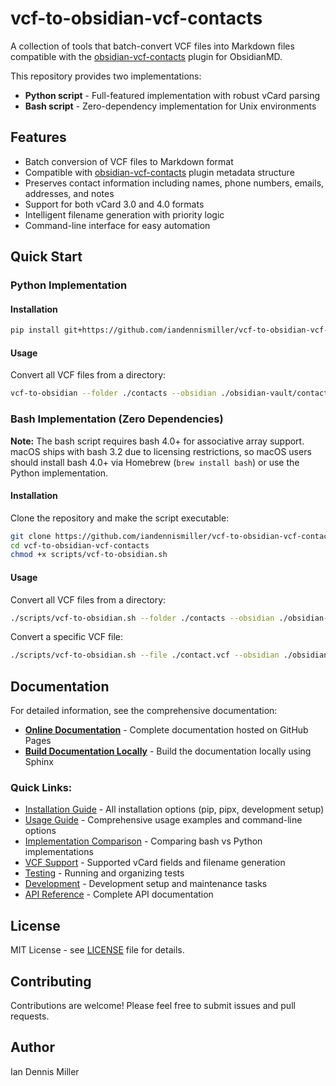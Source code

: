 # vcf-to-obsidian-vcf-contacts

A collection of tools that batch-convert VCF files into Markdown files compatible with the [obsidian-vcf-contacts](https://github.com/broekema41/obsidian-vcf-contacts) plugin for ObsidianMD.

This repository provides two implementations:
- **Python script** - Full-featured implementation with robust vCard parsing
- **Bash script** - Zero-dependency implementation for Unix environments

## Features

- Batch conversion of VCF files to Markdown format
- Compatible with [obsidian-vcf-contacts](https://github.com/broekema41/obsidian-vcf-contacts) plugin metadata structure  
- Preserves contact information including names, phone numbers, emails, addresses, and notes
- Support for both vCard 3.0 and 4.0 formats
- Intelligent filename generation with priority logic
- Command-line interface for easy automation

## Quick Start

### Python Implementation

#### Installation

```bash
pip install git+https://github.com/iandennismiller/vcf-to-obsidian-vcf-contacts.git
```

#### Usage

Convert all VCF files from a directory:
```bash
vcf-to-obsidian --folder ./contacts --obsidian ./obsidian-vault/contacts
```

### Bash Implementation (Zero Dependencies)

**Note:** The bash script requires bash 4.0+ for associative array support. macOS ships with bash 3.2 due to licensing restrictions, so macOS users should install bash 4.0+ via Homebrew (`brew install bash`) or use the Python implementation.

#### Installation

Clone the repository and make the script executable:
```bash
git clone https://github.com/iandennismiller/vcf-to-obsidian-vcf-contacts.git
cd vcf-to-obsidian-vcf-contacts
chmod +x scripts/vcf-to-obsidian.sh
```

#### Usage

Convert all VCF files from a directory:
```bash
./scripts/vcf-to-obsidian.sh --folder ./contacts --obsidian ./obsidian-vault/contacts
```

Convert a specific VCF file:
```bash
./scripts/vcf-to-obsidian.sh --file ./contact.vcf --obsidian ./obsidian-vault/contacts
```

## Documentation

For detailed information, see the comprehensive documentation:

- **[Online Documentation](https://iandennismiller.github.io/vcf-to-obsidian-vcf-contacts/)** - Complete documentation hosted on GitHub Pages
- **[Build Documentation Locally](docx/)** - Build the documentation locally using Sphinx

### Quick Links:
- [Installation Guide](https://iandennismiller.github.io/vcf-to-obsidian-vcf-contacts/installation.html) - All installation options (pip, pipx, development setup)
- [Usage Guide](https://iandennismiller.github.io/vcf-to-obsidian-vcf-contacts/usage.html) - Comprehensive usage examples and command-line options
- [Implementation Comparison](https://iandennismiller.github.io/vcf-to-obsidian-vcf-contacts/implementation-comparison.html) - Comparing bash vs Python implementations
- [VCF Support](https://iandennismiller.github.io/vcf-to-obsidian-vcf-contacts/vcf-support.html) - Supported vCard fields and filename generation
- [Testing](https://iandennismiller.github.io/vcf-to-obsidian-vcf-contacts/testing.html) - Running and organizing tests
- [Development](https://iandennismiller.github.io/vcf-to-obsidian-vcf-contacts/development.html) - Development setup and maintenance tasks
- [API Reference](https://iandennismiller.github.io/vcf-to-obsidian-vcf-contacts/autoapi/vcf_to_obsidian/index.html) - Complete API documentation

## License

MIT License - see [LICENSE](LICENSE) file for details.

## Contributing

Contributions are welcome! Please feel free to submit issues and pull requests.

## Author

Ian Dennis Miller
